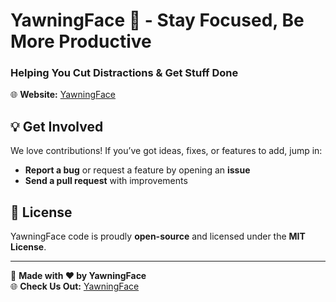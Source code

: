 # YawningFace 🥱 - Stay Focused, Be More Productive

### Helping You Cut Distractions & Get Stuff Done

🌐 **Website:** [YawningFace](https://yawningface.org)  

## 💡 Get Involved
We love contributions! If you’ve got ideas, fixes, or features to add, jump in:
- **Report a bug** or request a feature by opening an **issue**  
- **Send a pull request** with improvements  

## 📜 License

YawningFace code is proudly **open-source** and licensed under the **MIT License**.

---

🚀 **Made with ❤️ by YawningFace**  
🌐 **Check Us Out:** [YawningFace](https://yawningface.org)


